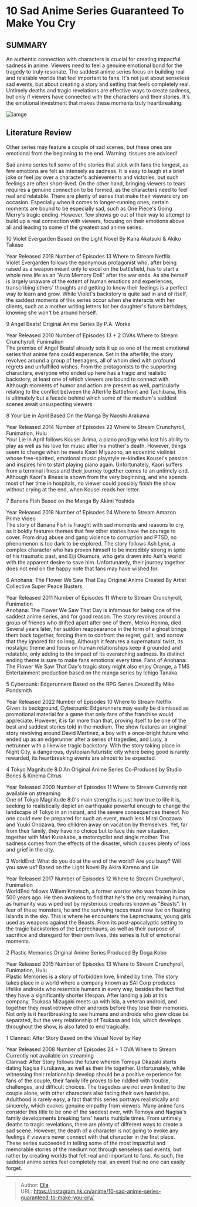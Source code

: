 # 10 Sad Anime Series Guaranteed To Make You Cry


## SUMMARY 


 An authentic connection with characters is crucial for creating impactful sadness in anime. Viewers need to feel a genuine emotional bond for the tragedy to truly resonate. 
 The saddest anime series focus on building real and relatable worlds that feel important to fans. It&#39;s not just about senseless sad events, but about creating a story and setting that feels completely real. 
 Untimely deaths and tragic revelations are effective ways to create sadness, but only if viewers have connected with the characters and their stories. It&#39;s the emotional investment that makes these moments truly heartbreaking. 

![iamge](https://static1.srcdn.com/wordpress/wp-content/uploads/2023/09/sad-anime-series.jpg)

## Literature Review

Other series may feature a couple of sad scenes, but these ones are emotional from the beginning to the end. Warning: tissues are advised!




Sad anime series tell some of the stories that stick with fans the longest, as few emotions are felt as intensely as sadness. It is easy to laugh at a brief joke or feel joy over a character&#39;s achievements and victories, but such feelings are often short-lived. On the other hand, bringing viewers to tears requires a genuine connection to be formed, as the characters need to feel real and relatable.
There are plenty of series that make their viewers cry on occasion. Especially when it comes to longer-running ones, certain moments are bound to be especially sad, such as One Piece&#39;s Going Merry&#39;s tragic ending. However, few shows go out of their way to attempt to build up a real connection with viewers, focusing on their emotions above all and leading to some of the greatest sad anime series.









 








 10  Violet Evergarden 
Based on the Light Novel By Kana Akatsuki &amp; Akiko Takase


 







  Year Released   2018    Number of Episodes   13    Where to Stream   Netflix    
Violet Evergarden follows the eponymous protagonist who, after being raised as a weapon meant only to excel on the battlefield, has to start a whole new life as an &#34;Auto Memory Doll&#34; after the war ends. As she herself is largely unaware of the extent of human emotions and experiences, transcribing others&#39; thoughts and getting to know their feelings is a perfect way to learn and grow. While Violet&#39;s backstory is quite sad in and of itself, the saddest moments of this series occur when she interacts with her clients, such as a mother writing letters for her daughter&#39;s future birthdays, knowing she won&#39;t be around herself.





 9  Angel Beats! 
Original Anime Series By P.A. Works


 







  Year Released   2010    Number of Episodes   13 &#43; 2 OVAs    Where to Stream   Crunchyroll, Funimation    
The premise of Angel Beats! already sets it up as one of the most emotional series that anime fans could experience. Set in the afterlife, the story revolves around a group of teenagers, all of whom died with profound regrets and unfulfilled wishes. From the protagonists to the supporting characters, everyone who ended up here has a tragic and realistic backstory, at least one of which viewers are bound to connect with. Although moments of humor and action are present as well, particularly relating to the conflict between the Afterlife Battlefront and Tachibana, this is ultimately but a facade behind which some of the medium&#39;s saddest scenes await unsuspecting viewers.





 8  Your Lie in April 
 Based On the Manga By Naoshi Arakawa


 







  Year Released   2014    Number of Episodes   22    Where to Stream   Crunchyroll, Funimation, Hulu    
Your Lie in April follows Kousei Arima, a piano prodigy who lost his ability to play as well as his love for music after his mother&#39;s death. However, things seem to change when he meets Kaori Miyazono, an eccentric violinist whose free-spirited, emotional music playstyle re-kindles Kousei&#39;s passion and inspires him to start playing piano again. Unfortunately, Kaori suffers from a terminal illness and their journey together comes to an untimely end. Although Kaori&#39;s illness is shown from the very beginning, and she spends most of her time in hospitals, no viewer could possibly finish the show without crying at the end, when Kousei reads her letter.





 7  Banana Fish 
Based on the Manga By Akimi Yoshida


 







  Year Released   2018    Number of Episodes   24    Where to Stream   Amazon Prime Video    
The story of Banana Fish is fraught with sad moments and reasons to cry, as it boldly features themes that few other stories have the courage to cover. From drug abuse and gang violence to corruption and PTSD, no phenomenon is too dark to be explored. The story follows Ash Lynx, a complex character who has proven himself to be incredibly strong in spite of his traumatic past, and Eiji Okumura, who gets drawn into Ash&#39;s world with the apparent desire to save him. Unfortunately, their journey together does not end on the happy note that fans may have wished for.





 6  Anohana: The Flower We Saw That Day 
 Original Anime Created By Artist Collective Super Peace Busters


 







  Year Released   2011    Number of Episodes   11    Where to Stream   Crunchyroll, Funimation    
Anohana: The Flower We Saw That Day is infamous for being one of the saddest anime series, and for good reason. The story revolves around a group of friends who drifted apart after one of them, Meiko Honma, died. Several years later, her sudden reappearance in the form of a ghost brings them back together, forcing them to confront the regret, guilt, and sorrow that they ignored for so long. Although it features a supernatural twist, its nostalgic theme and focus on human relationships keep it grounded and relatable, only adding to the impact of its overarching sadness. Its distinct ending theme is sure to make fans emotional every time.
Fans of Anohana: The Flower We Saw That Day&#39;s tragic story might also enjoy Orange, a TMS Entertainment production based on the manga series by Ichigo Tanaka. 






 5  Cyberpunk: Edgerunners 
Based on the RPG Series Created By Mike Pondsmith


 







  Year Released   2022    Number of Episodes   10    Where to Stream   Netflix    
Given its background, Cyberpunk: Edgerunners may easily be dismissed as promotional material for a game that only fans of the franchise would appreciate. However, it is far more than that, proving itself to be one of the best and saddest stories told in the medium. The show features an original story revolving around David Martinez, a boy with a once-bright future who ended up as an edgerunner after a series of tragedies, and Lucy, a netrunner with a likewise tragic backstory. With the story taking place in Night City, a dangerous, dystopian futuristic city where being good is rarely rewarded, its heartbreaking events are almost to be expected.





 4  Tokyo Magnitude 8.0 
An Original Anime Series Co-Produced by Studio Bones &amp; Kinema Citrus
        

  Year Released   2009    Number of Episodes   11    Where to Stream   Currently not available on streaming    
One of Tokyo Magnitude 8.0&#39;s main strengths is just how true to life it is, seeking to realistically depict an earthquake powerful enough to change the landscape of Tokyo in an instant, and the severe consequences thereof. No one could ever be prepared for such an event, much less Mirai Onozawa and Yuuki Onozawa, two children away on vacation by themselves. Yet, far from their family, they have no choice but to face this new situation, together with Mari Kusakabe, a motorcyclist and single mother. The sadness comes from the effects of the disaster, which causes plenty of loss and grief in the city.





 3  WorldEnd: What do you do at the end of the world? Are you busy? Will you save us? 
Based on the Light Novel By Akira Kareno and Ue
        

  Year Released   2017    Number of Episodes   12    Where to Stream   Crunchyroll, Funimation    
WorldEnd follows Willem Kmetsch, a former warrior who was frozen in ice 500 years ago. He then awakens to find that he&#39;s the only remaining human, as humanity was wiped out by mysterious creatures known as &#34;Beasts&#34;. In fear of these monsters, he and the surviving races must now live on floating islands in the sky. This is where he encounters the Leprechauns, young girls used as weapons against the Beasts. From its post-apocalyptic setting to the tragic backstories of the Leprechauns, as well as their purpose of sacrifice and disregard for their own lives, this series is full of emotional moments.





 2  Plastic Memories 
Original Anime Series Produced By Doga Kobo
        

  Year Released   2015    Number of Episodes   13    Where to Stream   Crunchyroll, Funimation, Hulu    
Plastic Memories is a story of forbidden love, limited by time. The story takes place in a world where a company known as SAI Corp produces lifelike androids who resemble humans in every way, besides the fact that they have a significantly shorter lifespan. After landing a job at this company, Tsukasa Mizugaki meets up with Isla, a veteran android, and together they must retrieve other androids before they lose their memories. Not only is it heartbreaking to see humans and androids who grew close be separated, but the very relationship of Tsukasa and Isla, which develops throughout the show, is also fated to end tragically.





 1  Clannad: After Story 
Based on the Visual Novel by Key
        

  Year Released   2008    Number of Episodes   24 &#43; 1 OVA    Where to Stream   Currently not available on streaming    
Clannad: After Story follows the future wherein Tomoya Okazaki starts dating Nagisa Furukawa, as well as their life together. Unfortunately, while witnessing their relationship develop should be a positive experience for fans of the couple, their family life proves to be riddled with trouble, challenges, and difficult choices. The tragedies are not even limited to the couple alone, with other characters also facing their own hardships. Adulthood is rarely easy, a fact that this series portrays realistically and sincerely, which evokes genuine empathy from viewers. Many anime fans consider this title to be one of the saddest ever, with Tomoya and Nagisa&#39;s family developments breaking fans&#39; hearts multiple times.
From untimely deaths to tragic revelations, there are plenty of different ways to create a sad scene. However, the death of a character is not going to evoke any feelings if viewers never connect with that character in the first place. These series succeeded in telling some of the most impactful and memorable stories of the medium not through senseless sad events, but rather by creating worlds that felt real and important to fans. As such, the saddest anime series feel completely real, an event that no one can easily forget.

---

> Author: [Ella](https://instagram.hk.cn/)  
> URL: https://instagram.hk.cn/anime/10-sad-anime-series-guaranteed-to-make-you-cry/  

